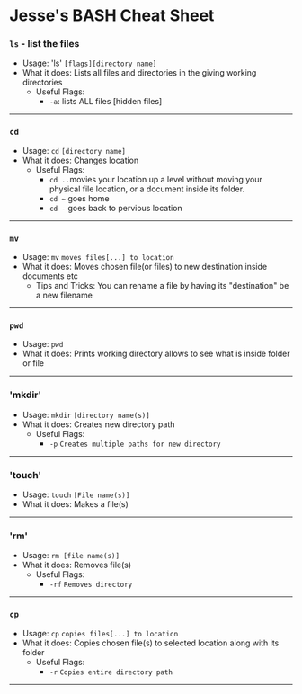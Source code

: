 # Jesse's BASH Cheat Sheet
### `ls` - list the files
* Usage: 'ls' `[flags][directory name]`
* What it does: Lists all files and directories in the giving working directories
    * Useful Flags:
        * `-a`: lists ALL files [hidden files]
---
### `cd`
* Usage: `cd` `[directory name]`
* What it does: Changes location
    * Useful Flags:
        * `cd ..`movies your location up a level without moving your physical file location, or a document inside its folder.
        * `cd ~` goes home
        * `cd -` goes back to pervious location
---
### `mv`
* Usage: `mv` `moves files[...] to location`
* What it does: Moves chosen file(or files) to new destination inside documents etc
    * Tips and Tricks: You can rename a file by having its "destination" be a new filename
---
### `pwd`
* Usage: `pwd`
* What it does: Prints working directory allows to see what is inside folder or file
---
### 'mkdir'
* Usage: `mkdir` `[directory name(s)]`
* What it does: Creates new directory path
    * Useful Flags:
        * `-p` `Creates multiple paths for new directory`
---
### 'touch'
* Usage: `touch` `[File name(s)]`
* What it does: Makes a file(s)
---
### 'rm'
* Usage: `rm [file name(s)]`
* What it does: Removes file(s)
    * Useful Flags:
        * `-rf` `Removes directory`
---
### `cp`
* Usage: `cp` `copies files[...] to location`
* What it does: Copies chosen file(s) to selected location along with its folder
    * Useful Flags:
        * `-r` `Copies entire directory path`
---


